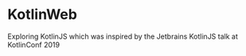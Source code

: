 # KotlinWeb
Exploring KotlinJS which was inspired by the Jetbrains KotlinJS talk at KotlinConf 2019

